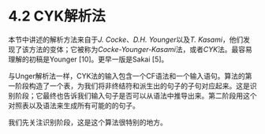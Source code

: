 # 4.2 CYK解析法

本节中讲述的解析方法来自于*J. Cocke*、*D.H. Younger*以及*T. Kasami*，他们发现了该方法的变体；它被称为*Cocke-Younger-Kasami*法，或者*CYK*法。最容易理解的初稿是Younger [10]。更早一版是Sakai [5]。

与Unger解析法一样，CYK法的输入包含一个CF语法和一个输入语句。算法的第一阶段构造了一个表，为我们将非终结符和派生出的句子的子句对应起来。这是识别阶段；它最终也告诉我们输入句子是否可以从语法中推导出来。第二阶段用这个对照表以及语法来生成所有可能的的句子。

我们先关注识别阶段，这是这个算法很特别的地方。